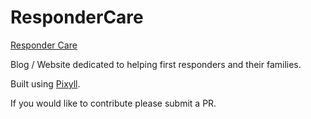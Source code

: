 # ResponderCare

[Responder Care](https://responder.care)

Blog / Website dedicated to helping first responders and their families.

Built using [Pixyll](https://github.com/johno/pixyll).

If you would like to contribute please submit a PR.
